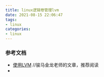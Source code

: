 ```yaml
---
title: linux逻辑卷管理lvm
date: 2021-08-15 22:06:47
tags:
- linux
categories:
- linux
---
```


### 参考文档

- [使用LVM](https://www.junmajinlong.com/linux/lvm/)   //骏马金龙老师的文章，推荐阅读
- 